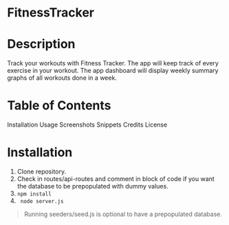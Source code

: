 # FitnessTracker


# Description

Track your workouts with Fitness Tracker. The app will keep track of every exercise in your workout. The app dashboard will display weekly summary graphs of all workouts done in a week.

# Table of Contents

Installation
Usage
Screenshots
Snippets
Credits
License

# Installation
1. Clone repository.
2. Check in routes/api-routes and comment in block of code if you want the database to be prepopulated with dummy values. 
3. ``` npm install ```
4. ``` node server.js```

> Running seeders/seed.js is optional to have a prepopulated database.
